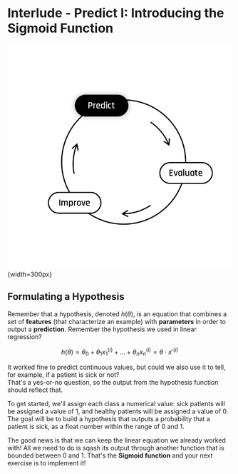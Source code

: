 # Interlude - Predict I: Introducing the Sigmoid Function
  ![The Learning Cycle - Predict](../assets/Predict.png){width=300px}  

## Formulating a Hypothesis  
Remember that a hypothesis, denoted $h(\theta)$, is an equation that combines a set of **features** (that characterize an example) with **parameters** in order to output a **prediction**. Remember the hypothesis we used in linear regression?  

$$h(\theta) = \theta_0 + \theta_{1} x_{1}^{(i)} + \dots + \theta_{n} x_{n}^{(i)} = \theta \cdot x'^{(i)}$$

It worked fine to predict continuous values, but could we also use it to tell, for example, if a patient is sick or not?  
That's a yes-or-no question, so the output from the hypothesis function should reflect that.

To get started, we'll assign each class a numerical value: sick patients will be assigned a value of 1, and healthy patients will be assigned a value of 0. The goal will be to build a hypothesis that outputs a probability that a patient is sick, as a float number within the range of 0 and 1.

The good news is that we can keep the linear equation we already worked with! All we need to do is sqash its output through another function that is bounded between 0 and 1. That's the **Sigmoid function** and your next exercise is to implement it!